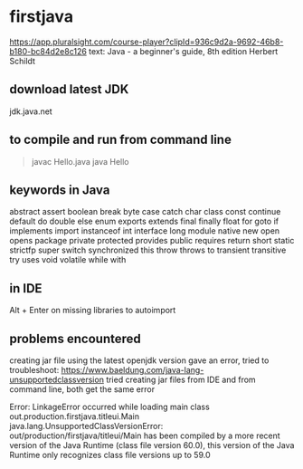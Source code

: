# firstjava
https://app.pluralsight.com/course-player?clipId=936c9d2a-9692-46b8-b180-bc84d2e8c126
text: Java - a beginner's guide, 8th edition Herbert Schildt

## download latest JDK
jdk.java.net

## to compile and run from command line
> javac Hello.java
> java Hello
> 

## keywords in Java
abstract    assert      boolean     break       byte        case
catch       char        class       const       continue    default
do          double      else        enum        exports     extends
final       finally     float       for         goto        if
implements  import      instanceof  int         interface   long
module      native      new         open        opens       package
private     protected   provides    public      requires    return
short       static      strictfp    super       switch      synchronized
this        throw       throws      to          transient   transitive
try         uses        void        volatile    while       with

## in IDE
Alt + Enter on missing libraries to autoimport

## problems encountered
creating jar file using the latest openjdk version gave an error,
tried to troubleshoot:
https://www.baeldung.com/java-lang-unsupportedclassversion
tried creating jar files from IDE and from command line, both get the same error

Error: LinkageError occurred while loading main class out.production.firstjava.titleui.Main
java.lang.UnsupportedClassVersionError: out/production/firstjava/titleui/Main has been compiled by a more recent version of the Java Runtime (class file version 60.0), this version of the Java Runtime only recognizes class file versions up to 59.0
